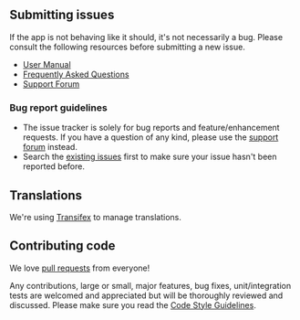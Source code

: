 ## Submitting issues

If the app is not behaving like it should, it's not necessarily a bug. Please consult the following resources before
submitting a new issue.

* [User Manual](https://docs.k9mail.app/)
* [Frequently Asked Questions](https://forum.k9mail.app/c/faq)
* [Support Forum](https://forum.k9mail.app/)

### Bug report guidelines

* The issue tracker is solely for bug reports and feature/enhancement requests. If you have a question of any kind,
please use the [support forum](https://forum.k9mail.app/c/support) instead.
* Search the [existing issues](https://github.com/thundernest/k-9/issues?q=) first to make sure your issue hasn't been
reported before.


## Translations

We're using [Transifex](https://www.transifex.com/k-9/k9mail/) to manage translations.


## Contributing code

We love [pull requests](https://github.com/thundernest/k-9/pulls) from everyone!

Any contributions, large or small, major features, bug fixes, unit/integration tests are welcomed and appreciated
but will be thoroughly reviewed and discussed.
Please make sure you read the [Code Style Guidelines](https://github.com/thundernest/k-9/wiki/CodeStyle).
